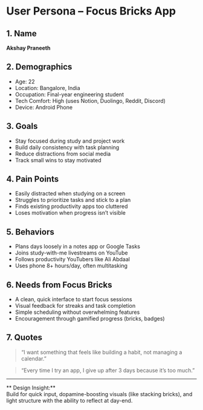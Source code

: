 # User Persona – Focus Bricks App

## 1. Name
**Akshay Praneeth**

## 2. Demographics
- Age: 22  
- Location: Bangalore, India  
- Occupation: Final-year engineering student  
- Tech Comfort: High (uses Notion, Duolingo, Reddit, Discord)  
- Device: Android Phone

## 3. Goals
- Stay focused during study and project work
- Build daily consistency with task planning
- Reduce distractions from social media
- Track small wins to stay motivated

## 4. Pain Points
- Easily distracted when studying on a screen
- Struggles to prioritize tasks and stick to a plan
- Finds existing productivity apps too cluttered
- Loses motivation when progress isn’t visible

## 5. Behaviors
- Plans days loosely in a notes app or Google Tasks
- Joins study-with-me livestreams on YouTube
- Follows productivity YouTubers like Ali Abdaal
- Uses phone 8+ hours/day, often multitasking

## 6. Needs from Focus Bricks
- A clean, quick interface to start focus sessions  
- Visual feedback for streaks and task completion  
- Simple scheduling without overwhelming features  
- Encouragement through gamified progress (bricks, badges)

## 7. Quotes
> “I want something that feels like building a habit, not managing a calendar.”

> “Every time I try an app, I give up after 3 days because it’s too much.”

---

** Design Insight:**  
Build for quick input, dopamine-boosting visuals (like stacking bricks), and light structure with the ability to reflect at day-end.

